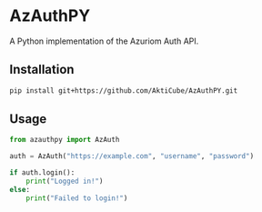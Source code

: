# AzAuthPY
A Python implementation of the Azuriom Auth API.

## Installation
```bash
pip install git+https://github.com/AktiCube/AzAuthPY.git
```

## Usage
```python
from azauthpy import AzAuth

auth = AzAuth("https://example.com", "username", "password")

if auth.login():
    print("Logged in!")
else:
    print("Failed to login!")
```